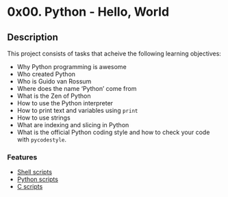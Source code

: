 # 0x00. Python - Hello, World
## Description
This project consists of tasks that acheive the following learning objectives:

* Why Python programming is awesome
* Who created Python 
* Who is Guido van Rossum
* Where does the name ‘Python’ come from
* What is the Zen of Python
* How to use the Python interpreter
* How to print text and variables using `print`
* How to use strings
* What are indexing and slicing in Python
* What is the official Python coding style and how to check your code with `pycodestyle`.

### Features
* [Shell scripts](#markdown-header-shell-scripts)
* [Python scripts](https://github.com/Samuel-IG16/alx-higher_level_programming#pythonscripts)
* [C scripts](https://github.com/Samuel-IG16/alx-higher_level_programming#cscripts)

